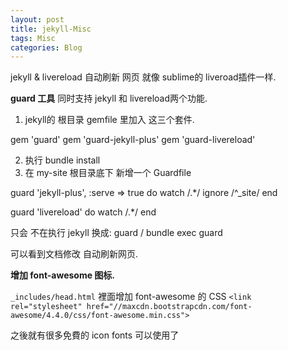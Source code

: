 ```yaml
---
layout: post
title: jekyll-Misc
tags: Misc
categories: Blog
---
```



jekyll & livereload 
自动刷新 网页 
就像 sublime的 liveroad插件一样.

**guard 工具**
同时支持 jekyll 和 livereload两个功能.


1.  jekyll的 根目录 gemfile  里加入  这三个套件.

gem 'guard'
gem 'guard-jekyll-plus'
gem 'guard-livereload'

2. 执行 bundle install
3. 在 my-site 根目录底下 新增一个 Guardfile

guard 'jekyll-plus', :serve =\> true do
  watch /.\*/
  ignore /^\_site/
end

guard 'livereload' do
  watch /.\*/
end

只会 不在执行 jekyll 换成:
guard / bundle exec guard 

可以看到文档修改 自动刷新网页.





**增加  font-awesome 图标.**


`_includes/head.html` 裡面增加 font-awesome 的 CSS
`<link rel="stylesheet" href="//maxcdn.bootstrapcdn.com/font-awesome/4.4.0/css/font-awesome.min.css">`

之後就有很多免費的 icon fonts 可以使用了




